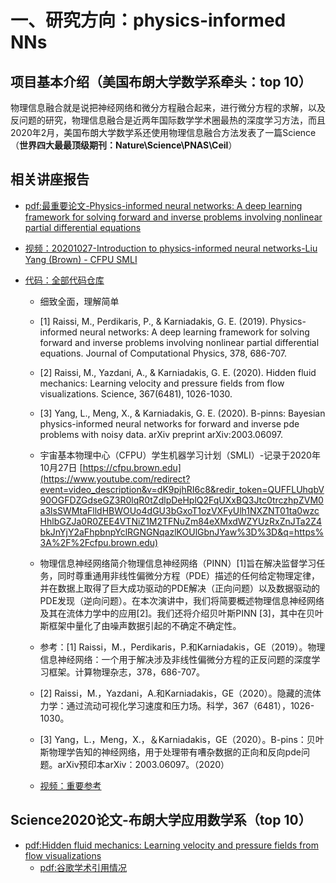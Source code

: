 # 一、研究方向：physics-informed NNs

## 项目基本介绍（**美国布朗大学数学系牵头：top 10**）

物理信息融合就是说把神经网络和微分方程融合起来，进行微分方程的求解，以及反问题的研究，物理信息融合是近两年国际数学学术圈最热的深度学习方法，而且2020年2月，美国布朗大学数学系还使用物理信息融合方法发表了一篇Science（**世界四大最最顶级期刊：Nature\Science\PNAS\Ceil**）

##  相关讲座报告

- [pdf:最重要论文-Physics-informed neural networks: A deep learning framework for solving forward and inverse problems involving nonlinear partial differential equations](https://www.osti.gov/servlets/purl/1595805)

- [视频：20201027-Introduction to physics-informed neural networks-Liu Yang (Brown) - CFPU SMLI](https://www.youtube.com/watch?v=dK9pjhRI6c8)

- [代码：全部代码仓库](https://github.com/search?q=physics+informed)



  - 细致全面，理解简单

  - [1] Raissi, M., Perdikaris, P., & Karniadakis, G. E. (2019). Physics-informed neural networks: A deep learning framework for solving forward and inverse problems involving nonlinear partial differential equations. Journal of Computational Physics, 378, 686-707. 
  - [2] Raissi, M., Yazdani, A., & Karniadakis, G. E. (2020). Hidden fluid mechanics: Learning velocity and pressure fields from flow visualizations. Science, 367(6481), 1026-1030. 
  - [3] Yang, L., Meng, X., & Karniadakis, G. E. (2020). B-pinns: Bayesian physics-informed neural networks for forward and inverse pde problems with noisy data. arXiv preprint arXiv:2003.06097.
  - 宇宙基本物理中心（CFPU）学生机器学习计划（SMLI）-记录于2020年10月27日 [https://cfpu.brown.edu](https://www.youtube.com/redirect?event=video_description&v=dK9pjhRI6c8&redir_token=QUFFLUhqbV90OGFDZGdseGZ3R0lqR0tZdlpDeHplQ2FqUXxBQ3Jtc0trczhpZVM0a3lsSWMtaFlldHBWOUo4dGU3bGxoT1ozVXFyUlh1NXZNT01ta0wzcHhlbGZJa0R0ZEE4VTNiZ1M2TFNuZm84eXMxdWZYUzRxZnJTa2Z4bkJnYjY2aFhpbnpYclRGNGNqazlKOUlGbnJYaw%3D%3D&q=https%3A%2F%2Fcfpu.brown.edu) 
  - 物理信息神经网络简介物理信息神经网络（PINN）[1]旨在解决监督学习任务，同时尊重通用非线性偏微分方程（PDE）描述的任何给定物理定律，并在数据上取得了巨大成功驱动的PDE解决（正向问题）以及数据驱动的PDE发现（逆向问题）。在本次演讲中，我们将简要概述物理信息神经网络及其在流体力学中的应用[2]。我们还将介绍贝叶斯PINN [3]，其中在贝叶斯框架中量化了由噪声数据引起的不确定不确定性。
  - 参考：[1] Raissi，M.，Perdikaris，P.和Karniadakis，GE（2019）。物理信息神经网络：一个用于解决涉及非线性偏微分方程的正反问题的深度学习框架。计算物理杂志，378，686-707。
  - [2] Raissi，M.，Yazdani，A.和Karniadakis，GE（2020）。隐藏的流体力学：通过流动可视化学习速度和压力场。科学，367（6481），1026-1030。
  - [3] Yang，L.，Meng，X.，＆Karniadakis，GE（2020）。B-pins：贝叶斯物理学告知的神经网络，用于处理带有嘈杂数据的正向和反向pde问题。arXiv预印本arXiv：2003.06097。（2020）

  - [视频：重要参考](https://www.youtube.com/results?search_query=physics+informed)
  
  

##  Science2020论文-布朗大学应用数学系（top 10）

- [pdf:Hidden fluid mechanics: Learning velocity and pressure fields
from flow visualizations](https://www.ncbi.nlm.nih.gov/pmc/articles/PMC7219083/pdf/nihms-1581226.pdf)
  - [pdf:谷歌学术引用情况](https://scholar.google.com/scholar?hl=zh-CN&as_sdt=0%2C5&q=Hidden+fluid+mechanics%3A+Learning+velocity+and+pressure+fields+from+flow+visualizations.+Science&btnG=&lr=)
